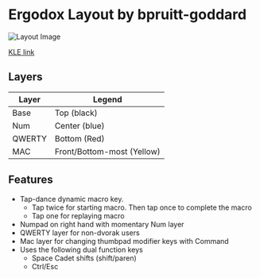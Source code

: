 # Ergodox Layout by bpruitt-goddard
![Layout Image](https://i.imgur.com/kVPmpFG.png)

[KLE link](http://www.keyboard-layout-editor.com/#/gists/5896c5a729a64633d3f63de71e7e0e79)

## Layers
| Layer | Legend |
| ----- | ------ |
| Base  |  Top (black) |
| Num | Center (blue) |
| QWERTY | Bottom (Red) |
| MAC | Front/Bottom-most (Yellow) |

## Features
* Tap-dance dynamic macro key.
  * Tap twice for starting macro. Then tap once to complete the macro
  * Tap one for replaying macro
* Numpad on right hand with momentary Num layer
* QWERTY layer for non-dvorak users
* Mac layer for changing thumbpad modifier keys with Command
* Uses the following dual function keys
    * Space Cadet shifts (shift/paren)
    * Ctrl/Esc
